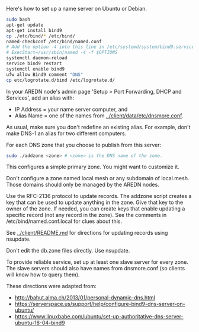 Here's how to set up a name server on Ubuntu or Debian.
```bash
sudo bash
apt-get update
apt-get install bind9
cp ./etc/bind/* /etc/bind/
named-checkconf /etc/bind/named.conf
# Add the option -4 into this line in /etc/systemd/system/bind9.service:
# ExecStart=/usr/sbin/named -4 -f $OPTIONS
systemctl daemon-reload
service bind9 restart
systemctl enable bind9
ufw allow Bind9 comment "DNS"
cp etc/logrotate.d/bind /etc/logrotate.d/
```
In your AREDN node's admin page 'Setup > Port Forwarding, DHCP and Services',
add an alias with:
* IP Address = your name server computer, and
* Alias Name = one of the names from
  <a href="../client/data/etc/dnsmore.conf">../client/data/etc/dnsmore.conf</a>.

As usual, make sure you don't redefine an existing alias.
For example, don't make DNS-1 an alias for two different computers.

For each DNS zone that you choose to publish from this server:
```bash
sudo ./addzone <zone> # <zone> is the DNS name of the zone.
```
This configures a simple primary zone. You might want to customize it.

Don't configure a zone named local.mesh or any subdomain of local.mesh.
Those domains should only be managed by the AREDN nodes.

Use the RFC-2136 protocol to update records. The addzone script
creates a key that can be used to update anything in the zone.
Give that key to the owner of the zone. If needed, you can create keys
that enable updating a specific record (not any record in the zone).
See the comments in /etc/bind/named.conf.local for clues about this.

See [../client/README.md](../client/README.md)
for directions for updating records using nsupdate.

Don't edit the db.zone files directly. Use nsupdate.

To provide reliable service, set up at least one slave server for every zone.
The slave servers should also have names from dnsmore.conf
(so clients will know how to query them).

These directions were adapted from:
* http://bahut.alma.ch/2013/01/personal-dynamic-dns.html
* https://serverspace.us/support/help/configure-bind9-dns-server-on-ubuntu/
* https://www.linuxbabe.com/ubuntu/set-up-authoritative-dns-server-ubuntu-18-04-bind9
